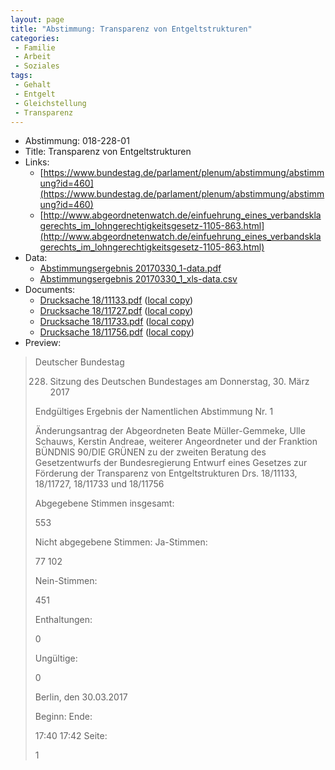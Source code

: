 ```yaml
---
layout: page
title: "Abstimmung: Transparenz von Entgeltstrukturen"
categories:
 - Familie
 - Arbeit
 - Soziales
tags:
 - Gehalt
 - Entgelt
 - Gleichstellung
 - Transparenz
---
```


* Abstimmung: 018-228-01
* Title: Transparenz von Entgeltstrukturen
* Links: 
    * [https://www.bundestag.de/parlament/plenum/abstimmung/abstimmung?id=460](https://www.bundestag.de/parlament/plenum/abstimmung/abstimmung?id=460)
    * [http://www.abgeordnetenwatch.de/einfuehrung_eines_verbandsklagerechts_im_lohngerechtigkeitsgesetz-1105-863.html](http://www.abgeordnetenwatch.de/einfuehrung_eines_verbandsklagerechts_im_lohngerechtigkeitsgesetz-1105-863.html)
* Data: 
    * [Abstimmungsergebnis 20170330_1-data.pdf](/res/abstimmungsliste/20170330_1-data.pdf)
    * [Abstimmungsergebnis 20170330_1_xls-data.csv](/res/abstimmungsliste/analyses/20170330_1_xls-data.csv)
* Documents: 
    * [Drucksache 18/11133.pdf](http://dip21.bundestag.de/dip21/btd/18/111/1811133.pdf) ([local copy](/res/abstimmungsdaten/018-228-01/1811133.pdf))
    * [Drucksache 18/11727.pdf](http://dip21.bundestag.de/dip21/btd/18/117/1811727.pdf) ([local copy](/res/abstimmungsdaten/018-228-01/1811727.pdf))
    * [Drucksache 18/11733.pdf](http://dip21.bundestag.de/dip21/btd/18/117/1811733.pdf) ([local copy](/res/abstimmungsdaten/018-228-01/1811733.pdf))
    * [Drucksache 18/11756.pdf](http://dip21.bundestag.de/dip21/btd/18/117/1811756.pdf) ([local copy](/res/abstimmungsdaten/018-228-01/1811756.pdf))
* Preview: 
> Deutscher Bundestag
> 
> 228. Sitzung des Deutschen Bundestages
> am Donnerstag, 30. März 2017
> 
> Endgültiges Ergebnis der Namentlichen Abstimmung Nr. 1
> 
> Änderungsantrag der Abgeordneten Beate Müller-Gemmeke, Ulle Schauws, Kerstin
> Andreae, weiterer Angeordneter und der Franktion BÜNDNIS 90/DIE GRÜNEN
> zu der zweiten Beratung des Gesetzentwurfs der Bundesregierung
> Entwurf eines Gesetzes zur Förderung der Transparenz von Entgeltstrukturen
> Drs. 18/11133, 18/11727, 18/11733 und 18/11756
> 
> Abgegebene Stimmen insgesamt:
> 
> 553
> 
> Nicht abgegebene Stimmen:
> Ja-Stimmen:
> 
> 77
> 102
> 
> Nein-Stimmen:
> 
> 451
> 
> Enthaltungen:
> 
> 0
> 
> Ungültige:
> 
> 0
> 
> Berlin, den 30.03.2017
> 
> Beginn:
> Ende:
> 
> 17:40
> 17:42
> Seite:
> 
> 1
> 
> 
